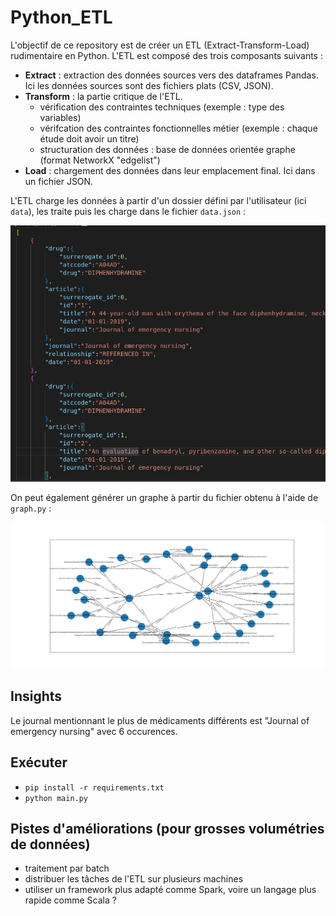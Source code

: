 # Python_ETL

L'objectif de ce repository est de créer un ETL (Extract-Transform-Load) rudimentaire en Python.
L'ETL est composé des trois composants suivants : 
* **Extract** : extraction des données sources vers des dataframes Pandas. Ici les données sources sont des fichiers plats (CSV, JSON).
* **Transform** : la partie critique de l'ETL.
    * vérification des contraintes techniques (exemple : type des variables)
    * vérifcation des contraintes fonctionnelles métier (exemple : chaque étude doit avoir un titre)
    * structuration des données : base de données orientée graphe (format NetworkX "edgelist") 
* **Load** : chargement des données dans leur emplacement final. Ici dans un fichier JSON.

L'ETL charge les données à partir d'un dossier défini par l'utilisateur (ici `data`), les traite puis les charge dans le fichier `data.json` :

![data](images/data.png)

On peut également générer un graphe à partir du fichier obtenu à l'aide de `graph.py` : 

![graphe](images/graph.png)

## Insights

Le journal mentionnant le plus de médicaments différents est "Journal of emergency nursing" avec 6 occurences.

## Exécuter

- `pip install -r requirements.txt`
- `python main.py`

## Pistes d'améliorations (pour grosses volumétries de données)
- traitement par batch
- distribuer les tâches de l'ETL sur plusieurs machines
- utiliser un framework plus adapté comme Spark, voire un langage plus rapide comme Scala ?